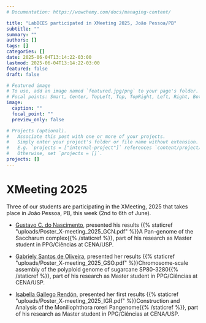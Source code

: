 ```yaml
---
# Documentation: https://wowchemy.com/docs/managing-content/

title: "LabBCES participated in XMeeting 2025, João Pessoa/PB"
subtitle: ""
summary: ""
authors: []
tags: []
categories: []
date: 2025-06-04T13:14:22-03:00
lastmod: 2025-06-04T13:14:22-03:00
featured: false
draft: false

# Featured image
# To use, add an image named `featured.jpg/png` to your page's folder.
# Focal points: Smart, Center, TopLeft, Top, TopRight, Left, Right, BottomLeft, Bottom, BottomRight.
image:
  caption: ""
  focal_point: ""
  preview_only: false

# Projects (optional).
#   Associate this post with one or more of your projects.
#   Simply enter your project's folder or file name without extension.
#   E.g. `projects = ["internal-project"]` references `content/project/deep-learning/index.md`.
#   Otherwise, set `projects = []`.
projects: []
---
```

# XMeeting 2025

Three of our students are participating in the XMeeting, 2025 that takes place in João Pessoa, PB, this week (2nd to 6th of June).

- [Gustavo C. do Nascimento](/author/gustavo-carvalho-do-nascimento/), presented his results {{% staticref "uploads/Poster_X-meeting_2025_GCN.pdf" %}}A Pan-genome of the Saccharum complex{{% /staticref %}}, part of his research as Master student in PPG/Ciências at CENA/USP.

- [Gabriely Santos de Oliveira](/author/gabriely-santos-de-oliveira/), presented her results {{% staticref "uploads/Poster_X-meeting_2025_GSO.pdf" %}}Chromosome-scale assembly of the polyploid genome of sugarcane SP80-3280{{% /staticref %}}, part of his research as Master student in PPG/Ciências at CENA/USP.

- [Isabella Gallego Rendón](/author/isabella-gallego-rendon/), presented her first results {{% staticref "uploads/Poster_X-meeting_2025_IGR.pdf" %}}Construction and Analysis of the Moniliophthora roreri Pangenome{{% /staticref %}}, part of his research as Master student in PPG/Ciências at CENA/USP.
